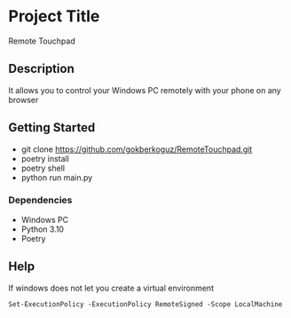 # Project Title

Remote Touchpad

## Description

It allows you to control your Windows PC remotely with your phone on any browser

## Getting Started

* git clone https://github.com/gokberkoguz/RemoteTouchpad.git
* poetry install
* poetry shell
* python run main.py

### Dependencies

* Windows PC
* Python 3.10
* Poetry


## Help

If windows does not let you create a virtual environment
```
Set-ExecutionPolicy -ExecutionPolicy RemoteSigned -Scope LocalMachine
```